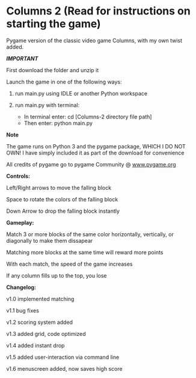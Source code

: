 # Columns 2 (Read for instructions on starting the game) 
Pygame version of the classic video game Columns, with my own twist added.

***IMPORTANT***

First download the folder and unzip it

Launch the game in one of the following ways:

1) run main.py using IDLE or another Python workspace

2) run main.py with terminal: 
	- In terminal enter: cd [Columns-2 directory file path]
	- Then enter: python main.py

**Note**

The game runs on Python 3 and the pygame package, WHICH I DO NOT OWN! I have simply included it as part of the download for convenience

All credits of pygame go to pygame Community @ www.pygame.org

**Controls:**

Left/Right arrows to move the falling block

Space to rotate the colors of the falling block

Down Arrow to drop the falling block instantly


**Gameplay:**


Match 3 or more blocks of the same color horizontally, vertically, or diagonally to make them dissapear

Matching more blocks at the same time will reward more points

With each match, the speed of the game increases

If any column fills up to the top, you lose


**Changelog:**

v1.0 implemented matching

v1.1 bug fixes

v1.2 scoring system added

v1.3 added grid, code optimized

v1.4 added instant drop

v1.5 added user-interaction via command line

v1.6 menuscreen added, now saves high score
